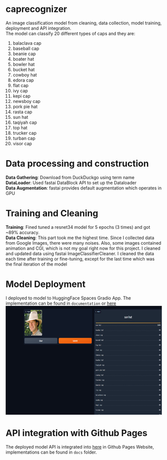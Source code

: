 # caprecognizer
An image classification model from cleaning, data collection, model training, deployment and API integration.<br/>
The model can classify 20 different types of caps and they are: <br/>
1. balaclava cap
2. baseball cap
3. beanie cap
4. boater hat
5. bowler hat
6. bucket hat
7. cowboy hat
8. edora cap
9. flat cap
10. ivy cap
11. kepi cap
12. newsboy cap
13. pork pie hat
14. rasta cap
15. sun hat
16. taqiyah cap
17. top hat
18. trucker cap
19. turban cap
20. visor cap


# Data processing and construction
**Data Gathering**: Download from DuckDuckgo using term name <br/>
**DataLoader**: Used fastai DataBlock API to set up the Dataloader <br/>
**Data Augmentation**: fastai provides default augmentation which operates in GPU <br/>
# Training and Cleaning
**Training**: Fined tuned a resnet34 model for 5 epochs (3 times) and got ~89% accuracy. <br/>
**Data Cleaning**: This part took me the highest time. Since I collected data from Google Images, there were many noises. Also, some images contained animation and CGI, which is not my goal right now for this project. I cleaned and updated data using fastai ImageClassifierCleaner. I cleaned the data each time after training or fine-tuning, except for the last time which was the final iteration of the model<br/>

# Model Deployment
I deployed to model to HuggingFace Spaces Gradio App. The implementation can be found in `documentation` or [here](https://huggingface.co/spaces/Faiyaz10/Cap_recognizer)<br/>
<img src="app/modelpic.png" width="700" height="350">

# API integration with Github Pages
The deployed model API is integrated into [here](https://faiyaz-zaman.github.io/caprecognizer/) in Github Pages Website, implementations can be found in `docs` folder.

